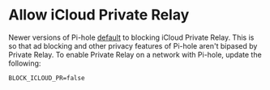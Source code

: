 # Allow iCloud Private Relay

Newer versions of Pi-hole [default](https://docs.pi-hole.net/ftldns/configfile/#icloud_private_relay) to blocking iCloud Private Relay. This is so that ad blocking and other privacy features of Pi-hole aren't bipased by Private Relay. To enable Private Relay on a network with Pi-hole, update the following:

```
BLOCK_ICLOUD_PR=false
```
